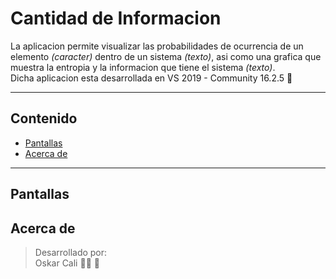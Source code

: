 # Cantidad de Informacion

La aplicacion permite visualizar las probabilidades de ocurrencia de un elemento _(caracter)_ dentro de un sistema _(texto)_, asi como una grafica que muestra la entropia y la informacion que tiene el sistema _(texto)_.  
Dicha aplicacion esta desarrollada en VS 2019 - Community 16.2.5 :purple_heart:

---

## Contenido

* [Pantallas](#pantallas)
* [Acerca de](#acerca-de)

---

## Pantallas



## Acerca de

> Desarrollado por:  
> Oskar Cali :man_technologist: :purple_heart:
